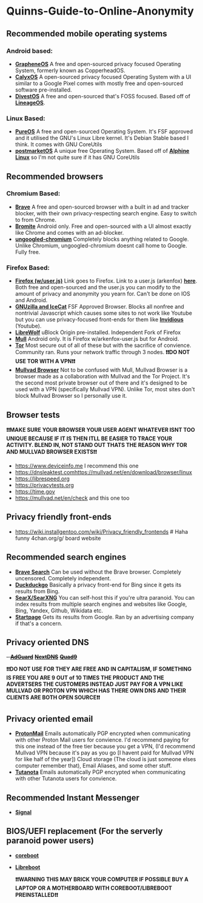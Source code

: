 # Quinns-Guide-to-Online-Anonymity
## Recommended mobile operating systems
### Android based: 
-   [**GrapheneOS**](https://grapheneos.org/) A free and open-sourced privacy focused Operating System, formerly known as CopperheadOS.
-   [**CalyxOS**](https://calyxos.org/) A open-sourced privacy focused Operating System with a UI similar to a Google Pixel comes with mostly free and open-sourced software pre-installed.
-   [**DivestOS**](https://divestos.org/) A free and open-sourced that's FOSS focused. Based off of [**LineageOS**](https://lineageos.org/).
### Linux Based:
-   [**PureOS**](https://www.pureos.net/) A free and open-sourced Operating System. It's FSF approved and it utilised the GNU's Linux Libre kernel. It's Debian Stable based I think. It comes with GNU CoreUtils
-   [**postmarketOS**](https://postmarketos.org/) A unique free Operating System. Based off of [**Alphine Linux**](https://www.alpinelinux.org/) so I'm not quite sure if it has GNU CoreUtils
## Recommended browsers
### Chromium Based:
-   [**Brave**](https://brave.com/) A free and open-sourced browser with a built in ad and tracker blocker, with their own privacy-respecting search engine. Easy to switch to from Chrome.
-   [**Bromite**](https://www.bromite.org/) Android only. Free and open-sourced with a UI almost exactly like Chrome and comes with an ad-blocker.
-   [**ungoogled-chromium**](https://github.com/ungoogled-software/ungoogled-chromium) Completely blocks anything related to Google. Unlike Chromium, ungoogled-chromium doesnt call home to Google. Fully free.
### Firefox Based:
-   [**Firefox (w/user.js)**](https://www.mozilla.org/en-US/firefox/new/) Link goes to Firefox. Link to a user.js (arkenfox) [**here**](https://github.com/arkenfox/user.js/). Both free and open-sourced and the user.js you can modify to the amount of privacy and anonymity you yearn for. Can't be done on IOS and Android.
-   [**GNUzilla and IceCat**](https://www.gnu.org/software/gnuzilla/) FSF Approved Browser. Blocks all nonfree and nontrivial Javascript which causes some sites to not work like Youtube but you can use privacy-focused front-ends for them like [**Invidious**](https://invidious.io/) (Youtube).
-   [**LibreWolf**](https://librewolf.net/) uBlock Origin pre-installed. Independent Fork of Firefox
-   [**Mull**](https://f-droid.org/packages/us.spotco.fennec_dos/) Android only. It is Firefox w/arkenfox-user.js but for Android.
-   [**Tor**](https://www.torproject.org/download/) Most secure out of all of these but with the sacrifice of convience. Community ran. Runs your network traffic through 3 nodes. **❗❗DO NOT USE TOR WITH A VPN❗❗**
-   [**Mullvad Browser**](https://mullvad.net/en/download/browser/linux) Not to be confused with Mull, Mullvad Browser is a browser made as a collaboration with Mullvad and the Tor Project. It's the second most private browser out of there and it's designed to be used with a VPN (specifically Mullvad VPN). Unlike Tor, most sites don't block Mullvad Browser so I personally use it.
## Browser tests
**❗❗MAKE SURE YOUR BROWSER YOUR USER AGENT WHATEVER ISNT TOO UNIQUE BECAUSE IF IT IS THEN ITLL BE EASIER TO TRACE YOUR ACTIVITY. BLEND IN, NOT STAND OUT THATS THE REASON WHY TOR AND MULLVAD BROWSER EXISTS❗❗**
-   https://www.deviceinfo.me I recommend this one
-   https://dnsleaktest.comhttps://mullvad.net/en/download/browser/linux
-   https://librespeed.org
-   https://privacytests.org
-   https://time.gov
-   https://mullvad.net/en/check and this one too
## Privacy friendly front-ends
-   https://wiki.installgentoo.com/wiki/Privacy_friendly_frontends # Haha funny 4chan.org/g/ board website
## Recommended search engines
-   [**Brave Search**](https://search.brave.com/) Can be used without the Brave browser. Completely uncensored. Completely independent.
-   [**Duckduckgo**](https://duckduckgo.com) Basically a privacy front-end for Bing since it gets its results from Bing.
-   [**SearX/SearXNG**](https://searx.space/) You can self-host this if you're ultra paranoid. You can index results from multiple search engines and websites like Google, Bing, Yandex, Github, Wikidata etc.
-   [**Startpage**](https://www.startpage.com/) Gets its results from Google. Ran by an advertising company if that's a concern.
## Privacy oriented DNS
~~-   [**AdGuard**](https://adguard-dns.io/en/welcome.html)~~
~~[**NextDNS**](https://nextdns.io)~~
~~[**Quad9**](https://www.quad9.net/)~~

**❗❗DO NOT USE FOR THEY ARE FREE AND IN CAPITALISM, IF SOMETHING IS FREE YOU ARE 9 OUT of 10 TIMES THE PRODUCT AND THE ADVERTSERS THE CUSTOMERS INSTEAD JUST PAY FOR A VPN LIKE MULLVAD OR PROTON VPN WHICH HAS THERE OWN DNS AND THEIR CLIENTS ARE BOTH OPEN SOURCE❗❗**
## Privacy oriented email
-   [**ProtonMail**](https://proton.me/mail) Emails automatically PGP encrypted when communicating with other Proton Mail users for convience. I'd recommend paying for this one instead of the free tier because you get a VPN, (I'd recommend Mullvad VPN because it's pay as you go [I havent paid for Mullvad VPN for like half of the year]) Cloud storage (The cloud is just someone elses computer remember that), Email Aliases, and some other stuff.
-   [**Tutanota**](https://tutanota.com/) Emails automatically PGP encrypted when communicating with other Tutanota users for convience.
## Recommended Instant Messenger
-   [**Signal**](https://www.signal.org/)
## BIOS/UEFI replacement (For the serverly paranoid power users)
-   [**coreboot**](https://coreboot.org)
-   [**Libreboot**](https://libreboot.org)

    **❗❗WARNING THIS MAY BRICK YOUR COMPUTER IF POSSIBLE BUY A LAPTOP OR A MOTHERBOARD WITH COREBOOT/LIBREBOOT PREINSTALLED❗❗**
